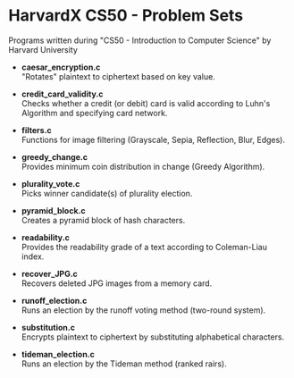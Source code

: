 # HarvardX CS50 - Problem Sets
Programs written during "CS50 - Introduction to Computer Science" by Harvard University

- **caesar_encryption.c**\
  "Rotates" plaintext to ciphertext based on key value.
  
- **credit_card_validity.c**\
  Checks whether a credit (or debit) card is valid according to Luhn's Algorithm and specifying card network.
  
- **filters.c**\
  Functions for image filtering (Grayscale, Sepia, Reflection, Blur, Edges).
  
- **greedy_change.c**\
  Provides minimum coin distribution in change (Greedy Algorithm).
  
- **plurality_vote.c**\
  Picks winner candidate(s) of plurality election.

- **pyramid_block.c**\
  Creates a pyramid block of hash characters.
  
- **readability.c**\
  Provides the readability grade of a text according to Coleman-Liau index.
  
- **recover_JPG.c**\
  Recovers deleted JPG images from a memory card.

- **runoff_election.c**\
  Runs an election by the runoff voting method (two-round system).
  
- **substitution.c**\
  Encrypts plaintext to ciphertext by substituting alphabetical characters.

- **tideman_election.c**\
  Runs an election by the Tideman method (ranked rairs).
